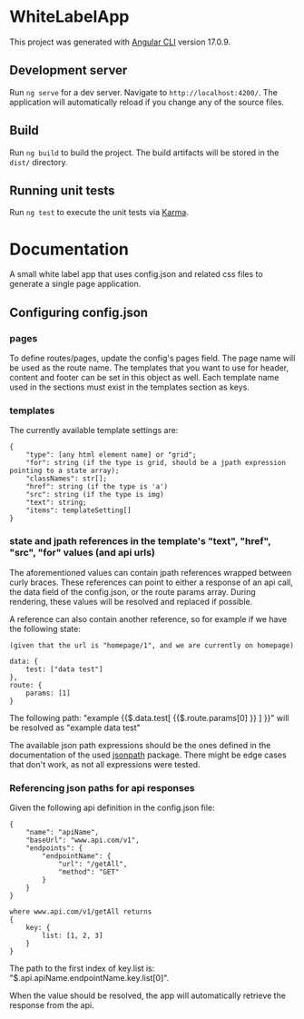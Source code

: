 # WhiteLabelApp

This project was generated with [Angular CLI](https://github.com/angular/angular-cli) version 17.0.9.

## Development server

Run `ng serve` for a dev server. Navigate to `http://localhost:4200/`. The application will automatically reload if you change any of the source files.

## Build

Run `ng build` to build the project. The build artifacts will be stored in the `dist/` directory.

## Running unit tests

Run `ng test` to execute the unit tests via [Karma](https://karma-runner.github.io).


# Documentation

A small white label app that uses config.json and related css files to generate a single page application.

## Configuring config.json

### pages

To define routes/pages, update the config's pages field. The page name will be used as the route name.
The templates that you want to use for header, content and footer can be set in this object as well.
Each template name used in the sections must exist in the templates section as keys.

### templates

The currently available template settings are:
```
{
    "type": [any html element name] or "grid";
    "for": string (if the type is grid, should be a jpath expression pointing to a state array);
    "classNames": str[];
    "href": string (if the type is 'a')
    "src": string (if the type is img)
    "text": string;
    "items": templateSetting[]
}
```

### state and jpath references in the template's "text", "href", "src", "for" values (and api urls)

The aforementioned values can contain jpath references wrapped between curly braces.
These references can point to either a response of an api call, the data field of the config.json, or the route params array.
During rendering, these values will be resolved and replaced if possible.

A reference can also contain another reference, so for example if we have the following state:
```
(given that the url is "homepage/1", and we are currently on homepage)

data: {
    test: ["data test"]
},
route: {
    params: [1]
}
```

The following path: "example {{$.data.test[ {{$.route.params[0] }} ] }}" will be resolved as "example data test"

The available json path expressions should be the ones defined in the documentation of the used [jsonpath](https://github.com/dchester/jsonpath) package.
There might be edge cases that don't work, as not all expressions were tested.

### Referencing json paths for api responses

Given the following api definition in the config.json file:
```
{
    "name": "apiName",
    "baseUrl": "www.api.com/v1",
    "endpoints": {
        "endpointName": {
            "url": "/getAll",
            "method": "GET"
        }
    }
}

where www.api.com/v1/getAll returns
{
    key: {
        list: [1, 2, 3]
    }
}
```

The path to the first index of key.list is: "$.api.apiName.endpointName.key.list[0]".

When the value should be resolved, the app will automatically retrieve the response from the api.
